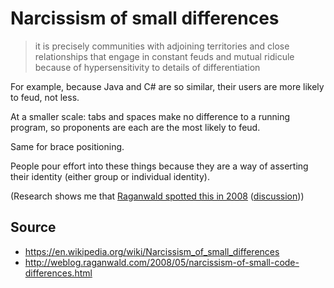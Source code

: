# Narcissism of small differences

> it is precisely communities with adjoining territories and close relationships that engage in constant feuds and mutual ridicule because of hypersensitivity to details of differentiation

For example, because Java and C# are so similar, their users are more likely to feud, not less.

At a smaller scale: tabs and spaces make no difference to a running program, so proponents are each are the most likely to feud.

Same for brace positioning. 

People pour effort into these things because they are a way of asserting their identity (either group or individual identity).


(Research shows me that [Raganwald spotted this in 2008](http://weblog.raganwald.com/2008/05/narcissism-of-small-code-differences.html) ([discussion](https://news.ycombinator.com/item?id=6710668)))


## Source

 * <https://en.wikipedia.org/wiki/Narcissism_of_small_differences>
 * <http://weblog.raganwald.com/2008/05/narcissism-of-small-code-differences.html> 

